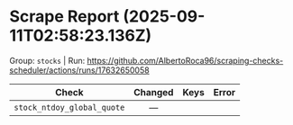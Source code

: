 # Scrape Report (2025-09-11T02:58:23.136Z)

Group: `stocks`  |  Run: https://github.com/AlbertoRoca96/scraping-checks-scheduler/actions/runs/17632650058

| Check | Changed | Keys | Error |
|---|:---:|:--|:--|
| `stock_ntdoy_global_quote` | — |  |  |
